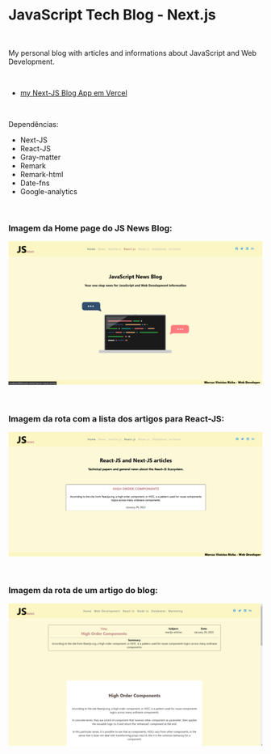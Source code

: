 # JavaScript Tech Blog - Next.js
 

<br />

My personal blog with articles and informations about JavaScript and Web Development.

<br />


- [my Next-JS Blog App em Vercel](https://nextjs-myjs-tech-blog.vercel.app/)


<br />

Dependências:

- Next-JS
- React-JS
- Gray-matter
- Remark
- Remark-html
- Date-fns
- Google-analytics



<br />


### Imagem da Home page do JS News Blog:

![Imagem da Home Page do Blog App](/public/images/nextjs-myjs-tech-blog-01.png)


<br />


### Imagem da rota com a lista dos artigos para React-JS:

![Imagem da rota com a lista dos artigos para React-JS](/public/images/nextjs-myjs-tech-blog-02.png)


<br />


### Imagem da rota de um artigo do blog:

![Imagem da página de uma cidade para o Weather App](/public/images/nextjs-myjs-tech-blog-03.png)






<br />

<br />
<br />


 
